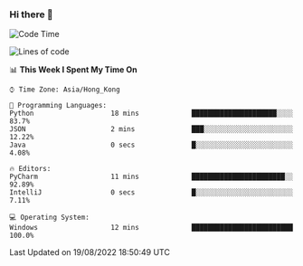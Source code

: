 ### Hi there 👋

<!--
**RoiexLee/RoiexLee** is a ✨ _special_ ✨ repository because its `README.md` (this file) appears on your GitHub profile.

Here are some ideas to get you started:

- 🔭 I’m currently working on ...
- 🌱 I’m currently learning ...
- 👯 I’m looking to collaborate on ...
- 🤔 I’m looking for help with ...
- 💬 Ask me about ...
- 📫 How to reach me: ...
- 😄 Pronouns: ...
- ⚡ Fun fact: ...
-->

<!--START_SECTION:waka-->
![Code Time](http://img.shields.io/badge/Code%20Time-14%20hrs%209%20mins-blue)

![Lines of code](https://img.shields.io/badge/From%20Hello%20World%20I%27ve%20Written-839%20lines%20of%20code-blue)

📊 **This Week I Spent My Time On** 

```text
⌚︎ Time Zone: Asia/Hong_Kong

💬 Programming Languages: 
Python                   18 mins             █████████████████████░░░░   83.7% 
JSON                     2 mins              ███░░░░░░░░░░░░░░░░░░░░░░   12.22% 
Java                     0 secs              █░░░░░░░░░░░░░░░░░░░░░░░░   4.08%

🔥 Editors: 
PyCharm                  11 mins             ███████████████████████░░   92.89% 
IntelliJ                 0 secs              █░░░░░░░░░░░░░░░░░░░░░░░░   7.11%

💻 Operating System: 
Windows                  12 mins             █████████████████████████   100.0%

```


 Last Updated on 19/08/2022 18:50:49 UTC
<!--END_SECTION:waka-->
